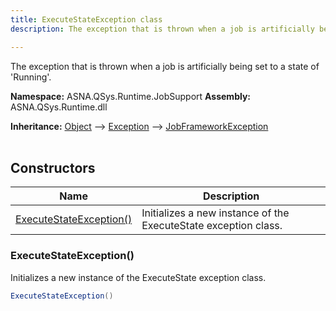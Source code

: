 ```yaml
---
title: ExecuteStateException class
description: The exception that is thrown when a job is artificially being set to a state of &#39;Running&#39;.

---
```


The exception that is thrown when a job is artificially being set to a state of 'Running'.

**Namespace:** ASNA.QSys.Runtime.JobSupport
**Assembly:** ASNA.QSys.Runtime.dll

**Inheritance:** [Object](https://docs.microsoft.com/en-us/dotnet/api/system.object) --> [Exception](https://docs.microsoft.com/en-us/dotnet/api/system.exception) --> [JobFrameworkException](/reference/runtime/qsys-runtime-job-support/job-framework-exception.html)
<br>
<br>

## Constructors

| Name | Description |
| --- | --- |
| [ExecuteStateException()](#executestateexception) | Initializes a new instance of the ExecuteState exception class.

### ExecuteStateException()

Initializes a new instance of the ExecuteState exception class.

```cs
ExecuteStateException()
```

